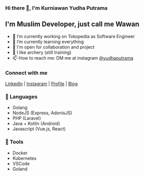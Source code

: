 ### Hi there 👋, I'm Kurniawan Yudha Putrama

## I'm Muslim Developer, just call me Wawan
- 🔭 I’m currently working on Tokopedia as Software Engineer
- 🌱 I’m currently learning everything
- 🚧 I'm open for collaboration and project
- 🏹 I like archery (still training)
- 📫 How to reach me: DM me at instagram [@yudhaputrama](https://instagram.com/yudhaputrama)

### Connect with me
[LinkedIn](https://www.linkedin.com/in/yudhaputrama) |
[Instagram](https://instagram/yudhaputrama) |
[Profile](https://yudhaputrama.id) | 
[Blog](https://blog.yudhaputrama.id)

### 📕 Languages
- Golang
- NodeJS (Express, AdonisJS)
- PHP (Laravel)
- Java + Kotlin (Android)
- Javascript (Vue.js, React)

### 🧰 Tools
- Docker
- Kubernetes
- VSCode
- Goland
